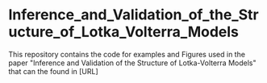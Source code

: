 # Inference_and_Validation_of_the_Structure_of_Lotka_Volterra_Models


This repository contains the code for examples and Figures used in  the paper "Inference and Validation of the Structure of Lotka-Volterra Models" that can the found in [URL]
